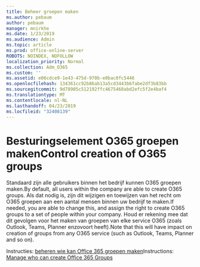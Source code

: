 ```yaml
---
title: Beheer groepen maken
ms.author: pebaum
author: pebaum
manager: mnirkhe
ms.date: 1/23/2019
ms.audience: Admin
ms.topic: article
ms.prod: office-online-server
ROBOTS: NOINDEX, NOFOLLOW
localization_priority: Normal
ms.collection: Adm_O365
ms.custom: ''
ms.assetid: e06cdce9-1e43-475d-970b-e0bac0fc5446
ms.openlocfilehash: 134361cc92b86ab13a5cd3443b6fabe2df3b83bb
ms.sourcegitcommit: 9d78905c512192ffc4675468abd2efc5f2e4baf4
ms.translationtype: MT
ms.contentlocale: nl-NL
ms.lasthandoff: 04/23/2019
ms.locfileid: "32408139"
---
```

# <a name="control-creation-of-o365-groups"></a><span data-ttu-id="9091d-102">Besturingselement O365 groepen maken</span><span class="sxs-lookup"><span data-stu-id="9091d-102">Control creation of O365 groups</span></span>

<span data-ttu-id="9091d-103">Standaard zijn alle gebruikers binnen het bedrijf kunnen O365 groepen maken.</span><span class="sxs-lookup"><span data-stu-id="9091d-103">By default, all users within the company are able to create O365 groups.</span></span> <span data-ttu-id="9091d-104">Als dat nodig is, zijn dit wijzigen en toewijzen van het recht om O365 groepen aan een aantal mensen binnen uw bedrijf te maken.</span><span class="sxs-lookup"><span data-stu-id="9091d-104">If needed, you are able to change this, and assign the right to create O365 groups to a set of people within your company.</span></span> <span data-ttu-id="9091d-105">Houd er rekening mee dat dit gevolgen voor het maken van groepen van elke service O365 (zoals Outlook, Teams, Planner enzovoort heeft).</span><span class="sxs-lookup"><span data-stu-id="9091d-105">Note that this will have impact on creation of groups from any O365 service (such as Outlook, Teams, Planner and so on).</span></span>
  
<span data-ttu-id="9091d-106">Instructies: [beheren wie kan Office 365 groepen maken](https://docs.microsoft.com/office365/admin/create-groups/manage-creation-of-groups)</span><span class="sxs-lookup"><span data-stu-id="9091d-106">Instructions: [Manage who can create Office 365 Groups](https://docs.microsoft.com/office365/admin/create-groups/manage-creation-of-groups)</span></span>
